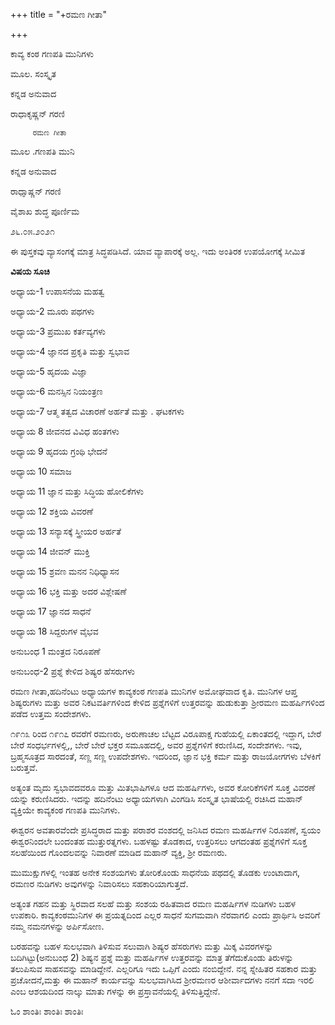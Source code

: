 +++
title = "+ರಮಣ ಗೀತಾ"

+++

ಕಾವ್ಯ ಕಂಠ ಗಣಪತಿ ಮುನಿಗಳು

ಮೂಲ.     ಸಂಸ್ಕೃತ



ಕನ್ನಡ ಅನುವಾದ

ರಾಧಾಕೃಷ್ಣನ್ ಗರಣಿ



         ರಮಣ ಗೀತಾ

ಮೂಲ .ಗಣಪತಿ ಮುನಿ

ಕನ್ನಡ ಅನುವಾದ

ರಾಧಾೃಷ್ಣನ್ ಗರಣಿ

ವೈಶಾಖ ಶುದ್ಧ ಪೂರ್ಣಿಮ

೨೬.೦೫.೨೦೨೧

ಈ ಪುಸ್ತಕವು ವ್ಯಾಸಂಗಕ್ಕೆ ಮಾತ್ರ ಸಿದ್ಧಪಡಿಸಿದೆ.  ಯಾವ ವ್ಯಾಪಾರಕ್ಕೆ ಅಲ್ಲ.  ಇದು ಅಂತಿರಕ ಉಪಯೋಗಕ್ಕೆ ಸೀಮಿತ



**ವಿಷಯ ಸೂಚಿ**

ಅಧ್ಯಾಯ-1 ಉಪಾಸನೆಯ ಮಹತ್ವ

ಅಧ್ಯಾಯ-2 ಮೂರು ಪಥಗಳು

ಅಧ್ಯಾಯ-3 ಪ್ರಮುಖ ಕರ್ತವ್ಯಗಳು

ಅಧ್ಯಾಯ-4 ಜ್ಞಾನದ ಪ್ರಕೃತಿ ಮತ್ತು  ಸ್ವಭಾವ

ಅಧ್ಯಾಯ-5 ಹೃದಯ ವಿಜ್ಞಾ

ಅಧ್ಯಾಯ-6 ಮನಸ್ಸಿನ ನಿಯಂತ್ರಣ

ಅಧ್ಯಾಯ-7 ಆತ್ಮ ತತ್ವದ ವಿಚಾರಣೆ ಅರ್ಹತೆ ಮತ್ತು                                                             .                ಘಟಕಗಳು

ಅಧ್ಯಾಯ 8 ಜೀವನದ ವಿವಿಧ ಹಂತಗಳು

ಅಧ್ಯಾಯ 9 ಹೃದಯ ಗ್ರಂಥಿ ಭೇದನೆ

ಅಧ್ಯಾಯ 10 ಸಮಾಜ

ಅಧ್ಯಾಯ 11 ಜ್ಞಾನ ಮತ್ತು ಸಿದ್ಧಿಯ ಹೋಲಿಕೆಗಳು

ಅಧ್ಯಾಯ 12 ಶಕ್ತಿಯ ವಿವರಣೆ

ಅಧ್ಯಾಯ 13  ಸನ್ಯಾಸಕ್ಕೆ ಸ್ತ್ರೀಯರ ಅರ್ಹತೆ

ಅಧ್ಯಾಯ 14 ಜೀವನ್ ಮುಕ್ತಿ

ಅಧ್ಯಾಯ 15 ಶ್ರವಣ ಮನನ ನಿಧಿಧ್ಯಾಸನ

ಅಧ್ಯಾಯ 16 ಭಕ್ತಿ ಮತ್ತು ಅದರ ವಿಶ್ಲೇಷಣೆ

ಅಧ್ಯಾಯ 17 ಜ್ಞಾನದ ಸಾಧನೆ

ಅಧ್ಯಾಯ 18 ಸಿದ್ದರುಗಳ ವೈಭವ

ಅನುಬಂಧ 1 ಮಂತ್ರದ ನಿರೂಪಣೆ

ಅನುಬಂಧ-2 ಪ್ರಶ್ನೆ ಕೇಳಿದ ಶಿಷ್ಯರ ಹೆಸರುಗಳು

ರಮಣ ಗೀತಾ,ಹದಿನೆಂಟು ಅಧ್ಯಾಯಗಳ ಕಾವ್ಯಕಂಠ ಗಣಪತಿ ಮುನಿಗಳ ಅಮೋಘವಾದ ಕೃತಿ.  ಮುನಿಗಳ ಆಪ್ತ ಶಿಷ್ಯರುಗಳು ಮತ್ತು ಅವರ ನಿಕಟವರ್ತಿಗಳಿಂದ ಕೇಳಿದ ಪ್ರಶ್ನೆಗಳಿಗೆ ಉತ್ತರವನ್ನು ಹುಡುಕುತ್ತಾ ಶ್ರೀರಮಣ ಮಹರ್ಷಿಗಳಿಂದ  ಪಡೆದ ಉತ್ತಮ ಸಂದೇಶಗಳು.

೧೯೧೩ ರಿಂದ ೧೯೧೭ ರವರೆಗೆ   ರಮಣರು,   ಅರುಣಾಚಲ ಬೆಟ್ಟದ ವಿರೂಪಾಕ್ಷ ಗುಹೆಯಲ್ಲಿ ಏಕಾಂತದಲ್ಲಿ ಇದ್ದಾಗ,  ಬೇರೆ ಬೇರೆ ಸಂಧರ್ಭಗಳಲ್ಲಿ,,  ಬೇರೆ ಬೇರೆ ಭಕ್ತರ ಸಮೂಹದಲ್ಲಿ,  ಅವರ  ಪ್ರಶ್ನೆಗಳಿಗೆ  ಕರುಣಿಸಿದ, ಸಂದೇಶಗಳು.  ಇವು, ಬ್ರಹ್ಮಸೂತ್ರದ ಸಾರದಂತೆ,  ಸಣ್ಣ ಸಣ್ಣ  ಉಪದೇಶಗಳು.  ಇದರಿಂದ, ಜ್ಞಾನ ಭಕ್ತಿ  ಕರ್ಮ ಮತ್ತು ರಾಜಯೋಗಗಳು ಬೆಳಕಿಗೆ ಬರುತ್ತವೆ.

ಅತ್ಯಂತ ಮೃದು ಸ್ವಭಾವದವರೂ ಮತ್ತು ಮಿತಭಾಷಿಗಳೂ ಆದ ಮಹರ್ಷಿಗಳು, ಅವರ ಕೋರಿಕೆಗಳಿಗೆ ಸೂಕ್ತ ವಿವರಣೆ ಯನ್ನು ಕರುಣಿಸಿದರು.  ಇದನ್ನು ಹದಿನೆಂಟು ಅಧ್ಯಾಯಗಳಾಗಿ ವಿಂಗಡಿಸಿ ಸಂಸ್ಕೃತ ಭಾಷೆಯಲ್ಲಿ ರಚಿಸಿದ ಮಹಾನ್ ವ್ಯಕ್ತಿಯೇ ಕಾವ್ಯಕಂಠ ಗಣಪತಿ ಮುನಿಗಳು.

ಈಶ್ವರನ ಅವತಾರವೆಂದೇ ಪ್ರಸಿದ್ಧರಾದ ಮತ್ತು ಪರಾಶರ ವಂಶದಲ್ಲಿ ಜನಿಸಿದ ರಮಣ ಮಹರ್ಷಿಗಳ ನಿರೂಪಣೆ, ಸ್ವಯಂ ಈಶ್ವರನಿಂದಲೇ ಬಂದಂತಹ  ಮುತ್ತುರತ್ನಗಳು. ಬಹಳಷ್ಟು ತೊಡಕಾದ, ಉತ್ತರಿಸಲು ಆಗದಂತಹ ಪ್ರಶ್ನೆಗಳಿಗೆ ಸೂಕ್ತ ಸಲಹೆಯಿಂದ ಗೊಂದಲವನ್ನು ನಿವಾರಣೆ ಮಾಡಿದ ಮಹಾನ್ ವ್ಯಕ್ತಿ, ಶ್ರೀ ರಮಣರು.

ಮುಮುಕ್ಷುಗಳಲ್ಲಿ ಇಂತಹ ಅನೇಕ ಸಂಶಯಗಳು ತೋರಿಕೊಂಡು ಸಾಧನೆಯ ಪಥದಲ್ಲಿ ತೊಡಕು ಉಂಟಾದಾಗ, ರಮಣರ ನುಡಿಗಳು ಅವುಗಳನ್ನು ನಿವಾರಿಸಲು ಸಹಕಾರಿಯಾಗುತ್ತದೆ.

ಅತ್ಯಂತ ಗಹನ ಮತ್ತು ಸ್ಥಿರವಾದ ಸಲಹೆ ಮತ್ತು ಸಂಶಯ ರಹಿತವಾದ ರಮಣ ಮಹರ್ಷಿಗಳ ನುಡಿಗಳು ಬಹಳ ಉಪಕಾರಿ.  ಕಾವ್ಯಕಂಠಮುನಿಗಳ ಈ ಪ್ರಯತ್ನದಿಂದ ಎಲ್ಲರ ಸಾಧನೆ ಸುಗಮವಾಗಿ ನೆರವಾಗಲಿ ಎಂದು ಪ್ರಾರ್ಥಿಸಿ ಅವರಿಗೆ ನಮ್ಮ ನಮನಗಳನ್ನು ಅರ್ಪಿಸೋಣ.

ಬರಹವನ್ನು ಬಹಳ ಸುಲಭವಾಗಿ ತಿಳಿಸುವ ಸಲುವಾಗಿ ಶಿಷ್ಯರ ಹೆಸರುಗಳು ಮತ್ತು ಮಿಕ್ಕ ವಿವರಗಳನ್ನು ಬದಿಗಿಟ್ಟು(ಅನುಬಂಧ 2) ಶಿಷ್ಯನ ಪ್ರಶ್ನೆ ಮತ್ತು ಮಹರ್ಷಿಗಳ ಉತ್ತರವನ್ನು ಮಾತ್ರ ತೆಗೆದುಕೊಂಡು ತಿರುಳನ್ನು ತಲುಪಿಸುವ ಸಾಹಸವನ್ನು ಮಾಡಿದ್ದೇನೆ.   ಎಲ್ಲರಿಗೂ ಇದು ಒಪ್ಪಿಗೆ ಎಂದು ನಂಬಿದ್ದೇನೆ.  ನನ್ನ ಸ್ನೇಹಿತರ ಸಹಕಾರ ಮತ್ತು ಪ್ರಚೋದನೆ,ಮತ್ತು ಈ ಮಹಾನ್ ಕಾರ್ಯವನ್ನು ಸುಲಭವಾಗಿಸಿದ ಶ್ರೀರಮಣರ ಆಶೀರ್ವಾದಗಳು ನನಗೆ ಸದಾ ಇರಲಿ ಎಂಬ ಆಶಯದಿಂದ ನಾಲ್ಕು ಮಾತು ಗಳನ್ನು ಈ ಪ್ರಸ್ತಾವನೆಯಲ್ಲಿ  ತಿಳಿಸುತ್ತಿದ್ದೇನೆ.

ಓಂ ಶಾಂತಿಃ ಶಾಂತಿಃ ಶಾಂತಿಃ


